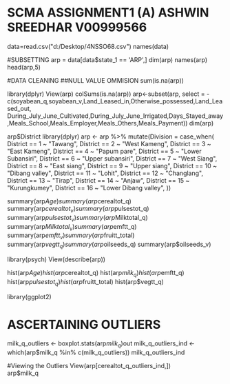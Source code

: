 # SCMA ASSIGNMENT1 (A) ASHWIN SREEDHAR V00999566

data=read.csv("d:/Desktop/4NSSO68.csv")
names(data)

#SUBSETTING
arp = data[data$state_1 == 'ARP',]
dim(arp)
names(arp)
head(arp,5)

#DATA CLEANING
##NULL VALUE OMMISION
sum(is.na(arp))

library(dplyr)
View(arp)
colSums(is.na(arp))
arp<-subset(arp, select = -c(soyabean_q,soyabean_v,Land_Leased_in,Otherwise_possessed,Land_Leased_out, During_July_June_Cultivated,During_July_June_Irrigated,Days_Stayed_away,Meals_School,Meals_Employer,Meals_Others,Meals_Payment))
dim(arp)

arp$District
library(dplyr)
arp <- arp %>%
  mutate(Division = case_when(
    District == 1 ~ "Tawang",
    District == 2 ~ "West Kameng",
    District == 3 ~ "East Kameng",
    District == 4 ~ "Papum pare",
    District == 5 ~ "Lower Subansiri",
    District == 6 ~ "Upper subansiri",
    District == 7 ~ "West Siang",
    District == 8 ~ "East siang",
    District == 9 ~ "Upper siang",
    District == 10 ~ "Dibang valley",
    District == 11 ~ "Lohit",
    District == 12 ~ "Changlang",
    District == 13 ~ "Tirap",
    District == 14 ~ "Anjaw",
    District == 15 ~ "Kurungkumey",
    District == 16 ~ "Lower Dibang valley",
   ))


summary(arp$Age)
summary(arp$cerealtot_q)
summary(arp$cerealtot_v)
summary(arp$pulsestot_q)
summary(arp$pulsestot_v)
summary(arp$Milktotal_q)
summary(arp$Milktotal_v)
summary(arp$emftt_q)
summary(arp$emftt_v)
summary(arp$fruitt_total)
summary(arp$vegtt_q)
summary(arp$oilseeds_q)
summary(arp$oilseeds_v)

library(psych)
View(describe(arp))


hist(arp$Age)
hist(arp$cerealtot_q)
hist(arp$milk_q)
hist(arp$emftt_q)
hist(arp$pulsestot_q)
hist(arp$fruitt_total)
hist(arp$vegtt_q)

library(ggplot2)
# ASCERTAINING OUTLIERS
milk_q_outliers <- boxplot.stats(arp$milk_q)$out
milk_q_outliers_ind <- which(arp$milk_q %in% c(milk_q_outliers))
milk_q_outliers_ind

#Viewing the Outliers
View(arp[cerealtot_q_outliers_ind,])                                    
arp$milk_q
